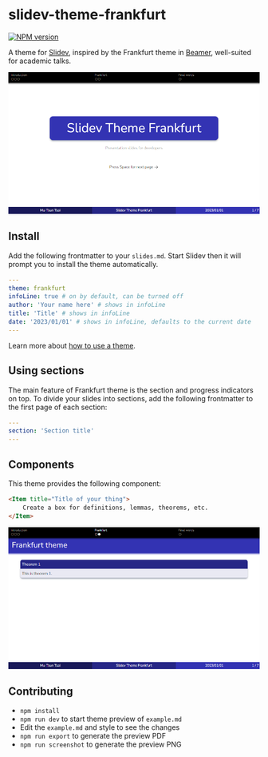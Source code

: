 # slidev-theme-frankfurt

[![NPM version](https://img.shields.io/npm/v/slidev-theme-frankfurt?color=3AB9D4&label=)](https://www.npmjs.com/package/slidev-theme-frankfurt)

A theme for [Slidev](https://github.com/slidevjs/slidev), inspired by the Frankfurt theme in [Beamer](https://github.com/josephwright/beamer), well-suited for academic talks.

<!--
  Learn more about how to write a theme:
  https://sli.dev/themes/write-a-theme.html
--->

<!--
  run `npm run dev` to check out the slides for more details of how to start writing a theme
-->

![](screenshots/001.png)

## Install

Add the following frontmatter to your `slides.md`. Start Slidev then it will prompt you to install the theme automatically.

```yaml
---
theme: frankfurt
infoLine: true # on by default, can be turned off
author: 'Your name here' # shows in infoLine
title: 'Title' # shows in infoLine
date: '2023/01/01' # shows in infoLine, defaults to the current date
---
```

Learn more about [how to use a theme](https://sli.dev/themes/use).

## Using sections

The main feature of Frankfurt theme is the section and progress indicators on top. To divide your slides into sections, add the following frontmatter to the first page of each section:

```yaml
---
section: 'Section title'
---
```

## Components

This theme provides the following component:

```html
<Item title="Title of your thing">
	Create a box for definitions, lemmas, theorems, etc.
</Item>
```

![](screenshots/006.png)

## Contributing

- `npm install`
- `npm run dev` to start theme preview of `example.md`
- Edit the `example.md` and style to see the changes
- `npm run export` to generate the preview PDF
- `npm run screenshot` to generate the preview PNG
